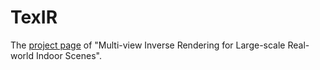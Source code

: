 # TexIR
The [project page](http://yodlee.top/TexIR/) of "Multi-view Inverse Rendering for Large-scale Real-world Indoor Scenes".

